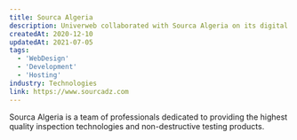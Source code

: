 ```yaml
---
title: Sourca Algeria
description: Univerweb collaborated with Sourca Algeria on its digital presence. We created the website and we provide hosting.
createdAt: 2020-12-10
updatedAt: 2021-07-05
tags:
  - 'WebDesign'
  - 'Development'
  - 'Hosting'
industry: Technologies
link: https://www.sourcadz.com
---
```


Sourca Algeria is a team of professionals dedicated to providing the highest quality inspection technologies and non-destructive testing products.
